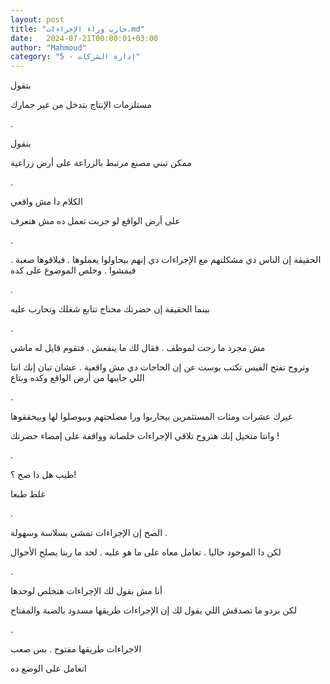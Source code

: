 ```yaml
---
layout: post
title: "حارب وراء الإجراءات.md"
date:   2024-07-21T00:00:01+03:00
author: "Mahmoud"
category: "5 - إدارة الشركات"
---
```

بتقول

مستلزمات الإنتاج بتدخل من غير جمارك

.

بتقول

ممكن تبني مصنع مرتبط بالزراعة على أرض زراعية

.

الكلام دا مش واقعي

على أرض الواقع لو جربت تعمل ده مش هتعرف

.

الحقيقة إن الناس دي مشكلتهم مع الإجراءات دي إنهم
بيحاولوا يعملوها . فيلاقوها صعبة . فيمشوا . وخلص الموضوع على كده

.

بينما الحقيقة إن حضرتك محتاج تتابع شغلك وتحارب
عليه

.

مش مجرد ما رحت لموظف . فقال لك ما ينفعش . فتقوم قايل له
ماشي

وتروح تفتح الفيس تكتب بوست عن إن الحاجات دي مش واقعية .
عشان تبان إنك انتا اللي جايبها من أرض الواقع وكده وبتاع

.

غيرك عشرات ومئات المستثمرين بيحاربوا ورا مصلحتهم
وبيوصلوا لها وبيحققوها

وانتا متخيل إنك هتروح تلاقي الإجراءات خلصانة وواقفة على
إمضاء حضرتك !

.

طيب هل دا صح ؟!

غلط طبعا

.

الصح إن الإجراءات تمشي بسلاسة وسهولة .

لكن دا الموجود حاليا . تعامل معاه على ما هو عليه . لحد
ما ربنا يصلح الأحوال

.

أنا مش بقول لك الإجراءات هتخلص لوحدها

لكن بردو ما تصدقش اللي يقول لك إن الإجراءات طريقها مسدود
بالضبة والمفتاح

.

الاجراءات طريقها مفتوح . بس صعب

اتعامل على الوضع ده
